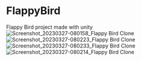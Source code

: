 # FlappyBird
Flappy Bird project made with unity
![Screenshot_20230327-080158_Flappy Bird Clone](https://user-images.githubusercontent.com/69446798/227821892-b717d17e-e712-4a0b-88aa-83d2121ac47c.jpg)
![Screenshot_20230327-080223_Flappy Bird Clone](https://user-images.githubusercontent.com/69446798/227821902-1efdcf4e-7979-4325-be00-1da20f45d59d.jpg)
![Screenshot_20230327-080233_Flappy Bird Clone](https://user-images.githubusercontent.com/69446798/227821907-c13b5686-cc74-4b35-9a74-a70566b5aea6.jpg)
![Screenshot_20230327-080214_Flappy Bird Clone](https://user-images.githubusercontent.com/69446798/227821913-2a707d39-1631-4dc7-a424-a4c5a85ea407.jpg)

